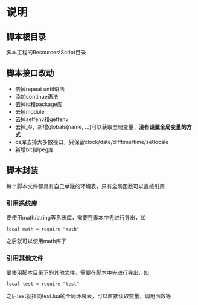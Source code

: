 # 说明

## 脚本根目录

脚本工程的Resources\Script目录

## 脚本接口改动

* 去掉repeat until语法
* 添加continue语法
* 去掉io和package库
* 去掉module
* 去掉setfenv和getfenv
* 去掉_G，新增globals(name, ...)可以获取全局变量，**没有设置全局变量的方式**
* os库去掉大多数接口，只保留clock/date/difftime/time/setlocale
* 新增bit和lpeg库

## 脚本封装

每个脚本文件都具有自己单独的环境表，只有全局函数可以直接引用

### 引用系统库

要使用math/string等系统库，需要在脚本中先进行导出，如
```
local math = require "math"
```
之后就可以使用math库了

### 引用其他文件

要使用脚本目录下的其他文件，需要在脚本中先进行导出，如
```
local test = require "test"
```
之后test就指向test.lua的全局环境表，可以直接读取变量，调用函数等